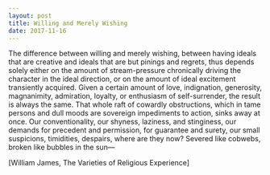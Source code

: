 ```yaml
---
layout: post
title: Willing and Merely Wishing
date: 2017-11-16
---
```

The difference between willing and merely wishing, between having ideals that are creative and ideals that are but pinings and regrets, thus depends solely either on the amount of stream-pressure chronically driving the character in the ideal direction, or on the amount of ideal excitement transiently acquired. Given a certain amount of love, indignation, generosity, magnanimity, admiration, loyalty, or enthusiasm of self-surrender, the result is always the same. That whole raft of cowardly obstructions, which in tame persons and dull moods are sovereign impediments to action, sinks away at once. Our conventionality, our shyness, laziness, and stinginess, our demands for precedent and permission, for guarantee and surety, our small suspicions, timidities, despairs, where are they now? Severed like cobwebs, broken like bubbles in the sun––

[William James, The Varieties of Religious Experience]
